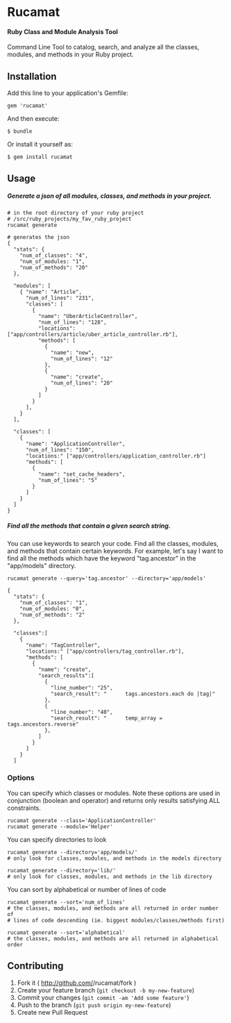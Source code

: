 # Rucamat
#### Ruby Class and Module Analysis Tool

Command Line Tool to catalog, search, and analyze all the classes, modules, and methods in your Ruby project.

## Installation

Add this line to your application's Gemfile:

    gem 'rucamat'

And then execute:

    $ bundle

Or install it yourself as:

    $ gem install rucamat

## Usage

##### Generate a json of all modules, classes, and methods in your project.

```
# in the root directory of your ruby project
# /src/ruby_projects/my_fav_ruby_project
rucamat generate

# generates the json
{
  "stats": {
    "num_of_classes": "4",
    "num_of_modules: "1",
    "num_of_methods": "20"
  },

  "modules": [
    { "name": "Article",
      "num_of_lines": "231",
      "classes": [
        {
          "name": "UberArticleController",
          "num_of_lines": "128",
          "locations": ["app/controllers/article/uber_article_controller.rb"],
          "methods": [ 
            { 
              "name": "new",
              "num_of_lines": "12"
            },
            {
              "name": "create",
              "num_of_lines": "20"
            }
          ]
        }
      ],      
    }
  ],

  "classes": [
    {
      "name": "ApplicationController",
      "num_of_lines": "150",
      "locations:" ["app/controllers/application_controller.rb"]
      "methods": [
        {
          "name": "set_cache_headers",
          "num_of_lines": "5"
        }
      ]
    }
  ]
}
```

##### Find all the methods that contain a given search string.
You can use keywords to search your code.  Find all the classes, modules, and methods that contain certain keywords.  For example, let's say I want to find all the methods which have the keyword "tag.ancestor" in the "app/models" directory.

```
rucamat generate --query='tag.ancestor' --directory='app/models'

{
  "stats": {
    "num_of_classes": "1",
    "num_of_modules: "0",
    "num_of_methods": "2"
  },

  "classes":[
    {
      "name": "TagController",
      "locations:" ["app/controllers/tag_controller.rb"],
      "methods": [
        {
          "name": "create",
          "search_results":[
            {
              "line_number": "25",
              "search_result": "      tags.ancestors.each do |tag|"
            },
            {
              "line_number": "40",
              "search_result": "      temp_array = tags.ancestors.reverse"
            },
          ]
        }
      ]
    }
  ]

```

### Options

You can specify which classes or modules.  Note these options are used in conjunction (boolean and operator) and returns only results satisfying ALL constraints.

```
rucamat generate --class='ApplicationController'
rucamat generate --module='Helper'
```

You can specify directories to look
```
rucamat generate --directory='app/models/'
# only look for classes, modules, and methods in the models directory

rucamat generate --directory='lib/'
# only look for classes, modules, and methods in the lib directory
```

You can sort by alphabetical or number of lines of code
```
rucamat generate --sort='num_of_lines'
# the classes, modules, and methods are all returned in order number of
# lines of code descending (ie. biggest modules/classes/methods first)

rucamat generate --sort='alphabetical'
# the classes, modules, and methods are all returned in alphabetical order
```

## Contributing

1. Fork it ( http://github.com/<my-github-username>/rucamat/fork )
2. Create your feature branch (`git checkout -b my-new-feature`)
3. Commit your changes (`git commit -am 'Add some feature'`)
4. Push to the branch (`git push origin my-new-feature`)
5. Create new Pull Request
